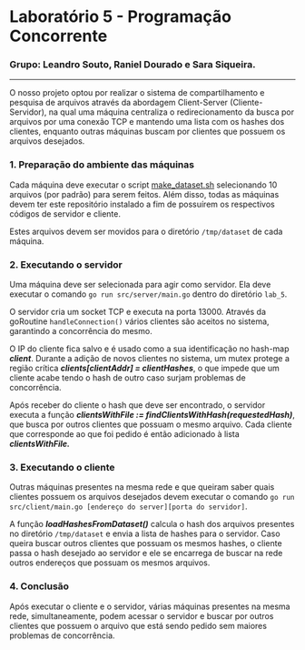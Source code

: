 # Laboratório 5 - Programação Concorrente

### Grupo: Leandro Souto, Raniel Dourado e Sara Siqueira.

***
O nosso projeto optou por realizar o sistema de compartilhamento e pesquisa de arquivos através da abordagem Client-Server (Cliente-Servidor), na qual uma máquina centraliza o redirecionamento da busca por arquivos por uma conexão TCP e mantendo uma lista com os hashes dos clientes, enquanto outras máquinas buscam por clientes que possuem os arquivos desejados.
### 1. Preparação do ambiente das máquinas

Cada máquina deve executar o script [make_dataset.sh](src/make-dataset/make_dataset.sh) selecionando 10 arquivos (por padrão) para serem feitos. Além disso, todas as máquinas devem ter este repositório instalado a fim de possuírem os respectivos códigos de servidor e cliente.

Estes arquivos devem ser movidos para o diretório ```/tmp/dataset``` de cada máquina.

### 2. Executando o servidor
Uma máquina deve ser selecionada para agir como servidor. Ela deve executar o comando ```go run src/server/main.go``` dentro do diretório ```lab_5```.

O servidor cria um socket TCP e executa na porta 13000. Através da goRoutine ```handleConnection()``` vários clientes são aceitos no sistema, garantindo a concorrência do mesmo. 

O IP do cliente fica salvo e é usado como a sua identificação no hash-map ***client***. Durante a adição de novos clientes no sistema, um mutex protege a região crítica ***clients[clientAddr] = clientHashes***, o que impede que um cliente acabe tendo o hash de outro caso surjam problemas de concorrência.

Após receber do cliente o hash que deve ser encontrado, o servidor executa a função ***clientsWithFile := findClientsWithHash(requestedHash)***, que busca por outros clientes que possuam o mesmo arquivo. Cada cliente que corresponde ao que foi pedido é então adicionado à lista ***clientsWithFile.***



### 3. Executando o cliente
Outras máquinas presentes na mesma rede e que queiram saber quais clientes possuem os arquivos desejados devem executar o comando ```go run src/client/main.go [endereço do server][porta do servidor]```. 

A função ***loadHashesFromDataset()*** calcula o hash dos arquivos presentes no diretório ```/tmp/dataset``` e envia a lista de hashes para o servidor. Caso queira buscar outros clientes que possuam os mesmos hashes, o cliente passa o hash desejado ao servidor e ele se encarrega de buscar na rede outros endereços que possuam os mesmos arquivos.

### 4. Conclusão
Após executar o cliente e o servidor, várias máquinas presentes na mesma rede, simultaneamente, podem acessar o servidor e buscar por outros clientes que possuem o arquivo que está sendo pedido sem maiores problemas de concorrência.